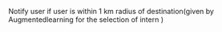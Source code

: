 Notify user if user is within 1 km radius of destination(given by Augmentedlearning for the selection of intern )
